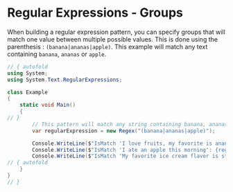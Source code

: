 # Regular Expressions - Groups

When building a regular expression pattern, you can specify groups that will match one value between multiple possible values. This is done using the parenthesis : `(banana|ananas|apple)`.
This example will match any text containing `banana`, `ananas` or `apple`.

```C# runnable
// { autofold
using System;
using System.Text.RegularExpressions;

class Example 
{
    static void Main()
    {
// }
        // This pattern will match any string containing banana, ananas or apple
        var regularExpression = new Regex("(banana|ananas|apple)");

        Console.WriteLine($"IsMatch 'I love fruits, my favorite is ananas': {regularExpression.IsMatch("I love fruits, my favorite is ananas")}");
        Console.WriteLine($"IsMatch 'I ate an apple this morning': {regularExpression.IsMatch("I ate an apple this morning")}");
        Console.WriteLine($"IsMatch 'My favorite ice cream flavor is strawberry': {regularExpression.IsMatch("My favorite ice cream flavor is strawberry")}");
// { autofold 
    }
}
// }
```